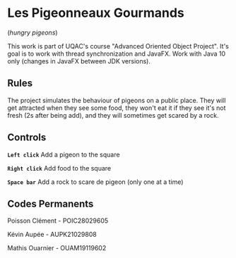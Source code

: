 # Les Pigeonneaux Gourmands

(*hungry pigeons*)

This work is part of UQAC's course "Advanced Oriented Object Project". It's goal is to work with thread synchronization and JavaFX. Work with Java 10 only (changes in JavaFX between JDK versions).

## Rules

The project simulates the behaviour of pigeons on a public place. They will get attracted when they see some food, they won't eat it if they see it's not fresh (2s after being add), and they will sometimes get scared by a rock.

## Controls

**`Left click`** Add a pigeon to the square

**`Right click`** Add food to the square

**`Space bar`** Add a rock to scare de pigeon (only one at a time)

## Codes Permanents

Poisson Clément - POIC28029605

Kévin Aupée - AUPK21029808

Mathis Ouarnier - OUAM19119602
